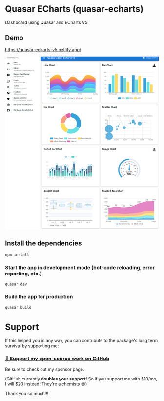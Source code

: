# Quasar ECharts (quasar-echarts)

Dashboard using Quasar and ECharts V5

## Demo

https://quasar-echarts-v5.netlify.app/

![Alt text](public/QuasarEchartV5.png?raw=true "Screenshot")

## Install the dependencies
```bash
npm install
```

### Start the app in development mode (hot-code reloading, error reporting, etc.)
```bash
quasar dev
```


### Build the app for production
```bash
quasar build
```


# Support

If this helped you in any way, you can contribute to the package's long term survival by supporting me:

### [💜 Support my open-source work on GitHub](https://github.com/sponsors/pratik227)

Be sure to check out my sponsor page.

(GitHub currently **doubles your support**! So if you support me with $10/mo, I will $20 instead! They're alchemists 😉)

Thank you so much!!!

